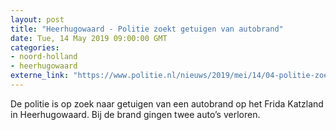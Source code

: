 ```yaml
---
layout: post
title: "Heerhugowaard - Politie zoekt getuigen van autobrand"
date: Tue, 14 May 2019 09:00:00 GMT
categories: 
- noord-holland 
- heerhugowaard 
externe_link: "https://www.politie.nl/nieuws/2019/mei/14/04-politie-zoekt-getuigen-van-autobrand.html"
---
```


De politie is op zoek naar getuigen van een autobrand op het Frida Katzland in Heerhugowaard. Bij de brand gingen twee auto’s verloren.
